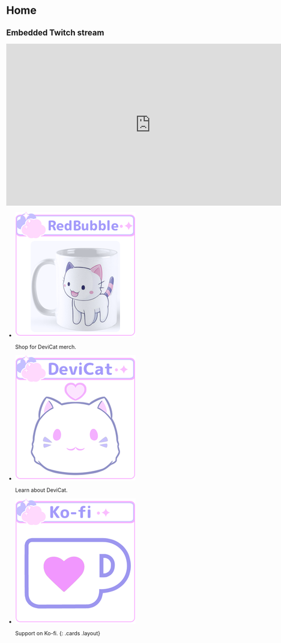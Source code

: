 # Home

<section class="jumbotron">
<h2 class="screenreader">Embedded Twitch stream</h2>
<iframe title="Watch DeviCat live!" src="https://player.twitch.tv?channel=devicat&parent=devicat.art" allowfullscreen="" style="border: 0" allow="autoplay; fullscreen" width="768" height="432"></iframe>
</section>

* [![Shop](img/RedBubbleShop.png)](https://www.redbubble.com/people/devicatoutlet/shop)

  Shop for DeviCat merch.

* [![About](img/AboutDeviCat.png)](about)

  Learn about DeviCat.

* [![](img/Kofi.png)](https://www.ko-fi.com/devicat/)

  Support on Ko-fi.
{: .cards .layout}
